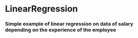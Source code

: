 # LinearRegression
### Simple example of linear regression on data of salary depending on the experience of the employee
